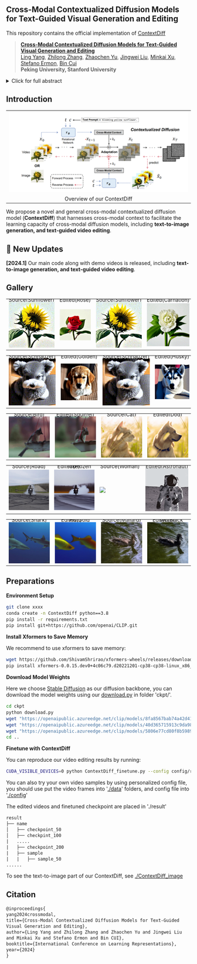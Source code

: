## Cross-Modal Contextualized Diffusion Models for Text-Guided Visual Generation and Editing

This repository contains the official implementation of  [ContextDiff](https://openreview.net/forum?id=nFMS6wF2xq)

>[**Cross-Modal Contextualized Diffusion Models for Text-Guided Visual Generation and Editing**](https://openreview.net/forum?id=nFMS6wF2xq)    
>[Ling Yang](https://yangling0818.github.io/), 
>[Zhilong Zhang](),
>[Zhaochen Yu](https://github.com/BitCodingWalkin), 
>[Jingwei Liu](),
>[Minkai Xu](https://minkaixu.com/),
>[Stefano Ermon](https://cs.stanford.edu/~ermon/), 
>[Bin Cui](https://cuibinpku.github.io/) 
<br>**Peking University, Stanford University**<br>

<details>
    <summary>Click for full abstract</summary>
    Conditional diffusion models have exhibited superior performance in high-fidelity
text-guided visual generation and editing. Nevertheless, prevailing text-guided visual diffusion models primarily focus on incorporating text-visual relationships
exclusively into the reverse process, often disregarding their relevance in the forward process. This inconsistency between forward and reverse processes may
limit the precise conveyance of textual semantics in visual synthesis results. To
address this issue, we propose a novel and general contextualized diffusion model
(ContextDiff) by incorporating the cross-modal context encompassing interactions and alignments between text condition and visual sample into forward and
reverse processes. We propagate this context to all timesteps in the two processes
to adapt their trajectories, thereby facilitating cross-modal conditional modeling.
We generalize our contextualized diffusion to both DDPMs and DDIMs with theoretical derivations, and demonstrate the effectiveness of our model in evaluations
with two challenging tasks: text-to-image generation, and text-to-video editing.
In each task, our ContextDiff achieves new state-of-the-art performance, significantly enhancing the semantic alignment between text condition and generated
samples, as evidenced by quantitative and qualitative evaluations.
</details>

## Introduction

<table class="center">
    <tr>
    <td width=100% style="border: none"><img src="figs/Illustration.png" style="width:100%"></td>
    </tr>
    <tr>
    <td width="100%" style="border: none; text-align: center; word-wrap: break-word">Overview of our ContextDiff
</td>
  </tr>
</table>

We propose a novel and general cross-modal contextualized diffusion model (**ContextDiff**) that harnesses cross-modal context to facilitate the learning capacity of cross-modal diffusion models, including **text-to-image generation, and text-guided video editing**.

## 🚩 New Updates 

**[2024.1]** Our main code along with demo videos is released, including **text-to-image generation, and text-guided video editing**.

## Gallery

<table class="center">
        <tr style="line-height: 0">
    <td width=25% style="border: none; text-align: center">Source(Sunflower)</td>
    <td width=25% style="border: none; text-align: center">Edited(Rose)</td>
    <td width=25% style="border: none; text-align: center">Source(Sunflower)</td>
    <td width=25% style="border: none; text-align: center">Edited(Carnation)</td>
    </tr>
    <tr>
    <td width=25% style="border: none"><img src="figs/demo/sunflower.gif" style="width:100%"></td>
    <td width=25% style="border: none"><img src="figs/demo/rose.gif" style="width:100%"></td>
    <td width=25% style="border: none"><img src="figs/demo/sunflower.gif" style="width:100%"></td>
    <td width=25% style="border: none"><img src="figs/demo/carnation.gif" style="width:100%"></td>
    </tr>
</table>

<table class="center">
        <tr style="line-height: 0">
    <td width=25% style="border: none; text-align: center">Source(Schnauzer)</td>
    <td width=25% style="border: none; text-align: center">Edited(Golden)</td>
    <td width=25% style="border: none; text-align: center">Source(Schnauzer)</td>
    <td width=25% style="border: none; text-align: center">Edited(Husky)</td>
    </tr>
    <tr>
    <td width=25% style="border: none"><img src="figs/demo/dog.gif" style="width:100%"></td>
    <td width=25% style="border: none"><img src="figs/demo/golden.gif" style="width:100%"></td>
    <td width=25% style="border: none"><img src="figs/demo/dog.gif" style="width:100%"></td>
    <td width=25% style="border: none"><img src="figs/demo/husky.gif" style="width:100%"></td>
    </tr>
</table>
<table class="center">
        <tr style="line-height: 0">
    <td width=25% style="border: none; text-align: center">Source(Bird)</td>
    <td width=25% style="border: none; text-align: center">Edited(Squirrel)</td>
    <td width=25% style="border: none; text-align: center">Source(Cat)</td>
    <td width=25% style="border: none; text-align: center">Edited(Dog)</td>
    </tr>
    <tr>
    <td width=25% style="border: none"><img src="figs/demo/bird.gif" style="width:100%"></td>
    <td width=25% style="border: none"><img src="figs/demo/squirrel.gif" style="width:100%"></td>
    <td width=25% style="border: none"><img src="figs/demo/cat.gif" style="width:100%"></td>
    <td width=25% style="border: none"><img src="figs/demo/yellowdog.gif" style="width:100%"></td>
    </tr>
</table>

<table class="center">
        <tr style="line-height: 0">
    <td width=25% style="border: none; text-align: center">Source(Road)</td>
    <td width=25% style="border: none; text-align: center">Edited(Frozen lake)</td>
    <td width=25% style="border: none; text-align: center">Source(Woman)</td>
    <td width=25% style="border: none; text-align: center">Edited(Astronaut)</td>
    </tr>
    <tr>
    <td width=25% style="border: none"><img src="figs/demo/motor.gif" style="width:100%"></td>
    <td width=25% style="border: none"><img src="figs/demo/ice.gif" style="width:100%"></td>
    <td width=25% style="border: none"><img src="figs/demo/woman.gif" style="width:100%"></td>
    <td width=25% style="border: none"><img src="figs/demo/astronaut.gif" style="width:100%"></td>
    </tr>
</table>

<table class="center">
        <tr style="line-height: 0">
    <td width=25% style="border: none; text-align: center">Source(Shark)</td>
    <td width=25% style="border: none; text-align: center">Edited(Gold Fish)</td>
    <td width=25% style="border: none; text-align: center">Source(Mallard)</td>
    <td width=25% style="border: none; text-align: center">Edited(Black swam)</td>
    </tr>
    <tr>
    <td width=25% style="border: none"><img src="figs/demo/shark.gif" style="width:100%"></td>
    <td width=25% style="border: none"><img src="figs/demo/goldfish.gif" style="width:100%"></td>
    <td width=25% style="border: none"><img src="figs/demo/duck.gif" style="width:100%"></td>
    <td width=25% style="border: none"><img src="figs/demo/blackswan.gif" style="width:100%"></td>
    </tr>
</table>

## Preparations

**Environment Setup**

```bash
git clone xxxx
conda create -n ContextDiff python==3.8
pip install -r requirements.txt
pip install git+https://github.com/openai/CLIP.git
```

**Install Xformers to Save Memory**

We recommend to use xformers to save memory:

```bash
wget https://github.com/ShivamShrirao/xformers-wheels/releases/download/4c06c79/xformers-0.0.15.dev0+4c06c79.d20221201-cp38-cp38-linux_x86_64.whl
pip install xformers-0.0.15.dev0+4c06c79.d20221201-cp38-cp38-linux_x86_64.whl
```

**Download Model Weights**

Here we choose [Stable Diffusion](https://arxiv.org/abs/2112.10752) as our diffusion backbone, you can download the model weights using our [download.py](ckpt/download.py) in folder 'ckpt/'. 

```bash
cd ckpt
python download.py 
wget "https://openaipublic.azureedge.net/clip/models/8fa8567bab74a42d41c5915025a8e4538c3bdbe8804a470a72f30b0d94fab599/RN101.pt"
wget "https://openaipublic.azureedge.net/clip/models/40d365715913c9da98579312b702a82c18be219cc2a73407c4526f58eba950af/ViT-B-32.pt"
wget "https://openaipublic.azureedge.net/clip/models/5806e77cd80f8b59890b7e101eabd078d9fb84e6937f9e85e4ecb61988df416f/ViT-B-16.pt"
cd ..
```

**Finetune with ContextDiff**

You can reproduce our video editing results by running:

```bash
CUDA_VISIBLE_DEVICES=0 python ContextDiff_finetune.py --config config/rose.yaml
```

You can also try your own video samples by using personalized config file, you should use put the video frames into '[./data](./data)' folders, and config file into '[./config](./config)'

The edited videos and finetuned checkpoint are placed in './result'

```
result
├── name
│   ├── checkpoint_50
│   ├── checkpint_100
|   .....
|   ├── checkpoint_200 
|   ├── sample
|   |   ├── sample_50
......
```

To see the text-to-image part of our ContextDiff, see [./ContextDiff_image](./ContextDiff_image)

## Citation
```
@inproceedings{
yang2024crossmodal,
title={Cross-Modal Contextualized Diffusion Models for Text-Guided Visual Generation and Editing},
author={Ling Yang and Zhilong Zhang and Zhaochen Yu and Jingwei Liu and Minkai Xu and Stefano Ermon and Bin CUI},
booktitle={International Conference on Learning Representations},
year={2024}
}
```

